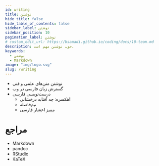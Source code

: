```yaml
---
id: writing
title: نوشتن
hide_title: false
hide_table_of_contents: false
sidebar_label: نوشتن
sidebar_position: 10
pagination_label: نوشتن
# custom_edit_url: https://bsamadi.github.io/coding/docs/10-team.md
description: خوب نوشتن مهم است.
keywords:
  - نوشتن
  - Markdown
image: "img/logo.svg"
slug: /writing
---
```


- نوشتن متن‌های علمی و فنی
- گسترش زبان فارسی در وب
- درست‌نویسی فارسی
  - هکسره: چه آفتابه درخشانی!
  - نیم‌فاصله
  - ممیز اعشار فارسی

# مراجع
- Markdown
- pandoc
- RStudio
- KaTeX
